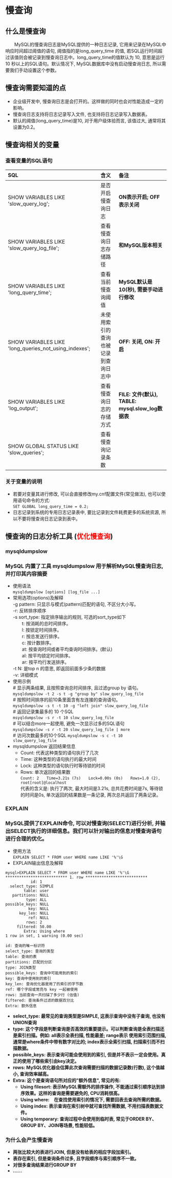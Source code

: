 # 慢查询  
## 什么是慢查询
　　MySQL的慢查询日志是MySQL提供的一种日志记录, 它用来记录在MySQL中响应时间超过阈值的语句, 阈值指的是long_query_time 的值, 
若SQL运行时间超过该值则会被记录到慢查询日志中。long_query_time的值默认为 10, 意思是运行 10 秒以上的SQL语句。默认情况下, MySQL数据库中没有启动慢查询日志, 所以需要我们手动设置这个参数。    
## 慢查询需要知道的点
- 企业级开发中, 慢查询日志是会打开的。这样做的同时也会对性能造成一定的影响。
- 慢查询日志支持将日志记录写入文件, 也支持将日志记录写入数据表。
- 默认的阈值(long_query_time)是10, 对于用户级体验而言, 该值过大, 通常将其设置为0.2。
## 慢查询相关的变量
### 查看变量的SQL语句
|SQL                                                  |含义                |备注                              |     
|:----                                               |:----             |:----                            |
|SHOW VARIABLES LIKE 'slow_query_log';                |是否开启慢查询日志    |**ON表示开启; OFF表示关闭**       | 
|SHOW VARIABLES LIKE 'slow_query_log_file';           |查看慢查询日志存储路径 |**和MySQL版本相关**                  |
|SHOW VARIABLES LIKE 'long_query_time';               |查看当前慢查询阈值    |**MySQL默认是10(秒), 需要手动进行修改**|     
|SHOW VARIABLES LIKE 'long_queries_not_using_indexes';|未使用索引的查询也被记录到查询日志中|**OFF: 关闭, ON: 开启**|  
|SHOW VARIABLES LIKE 'log_output';                    |查看慢查询日志的存储方式|**FILE: 文件(默认), TABLE: mysql.slow_log数据表**|
|SHOW GLOBAL STATUS LIKE 'slow_queries';              |查看慢查询记录条数     ||  
### 关于变量的说明
- 若要对变量其进行修改, 可以会直接修改my.cnf配置文件(常见做法), 也可以使用语句命令的方式:    
`SET GLOBAL long_query_time = 0.2;`
- 日志记录到系统的专用日志记录表中, 要比记录到文件耗费更多的系统资源, 所以不要将慢查询日志记录到表中。
## 慢查询的日志分析工具 (<font color=red>优化慢查询</font>)
### mysqldumpslow
### MySQL 内置了工具 mysqldumpslow 用于解析MySQL慢查询日志, 并打印其内容摘要
- 使用语法  
`mysqldumpslow [options] [log_file ...]`
- 常用选项(options)及解释  
-g pattern: 只显示与模式(pattern)匹配的语句, 不区分大小写。  
-r: 反转排序顺序  
-s sort_type: 指定排序输出的规则, 可选的sort_type如下  
　　t: 按消耗的总时间排序。  
　　l: 按锁定时间排序。  
　　r: 按总发送行排序。  
　　c: 按计数排序。  
　　at: 按查询时间或者平均查询时间排序。(默认)  
　　al: 按平均锁定时间排序。  
　　ar: 按平均行发送排序。   
-t N: 是top n 的意思, 即返回前面多少条的数据  
-v: 详细模式
- 使用示例  
\#&nbsp;显示两条结果, 且按照查询总时间排序, 且过滤group by 语句。  
`mysqldumpslow -t 2 -s t -g "group by" slow_query_log_file`  
\#&nbsp;按照时间排序的前10条里面含有左连接的查询语句。  
`mysqldumpslow -s t -t 10 -g "left join" slow_query_log_file`  
\#&nbsp;返回记录集最多的 10 个SQL  
`msyqldumpslow -s r -t 10 slow_query_log_file`  
\#&nbsp;可以结合more一起使用, 避免一次显示过多的SQL语句  
`mysqldumpslow -s r -t 20 slow_query_log_file | more`  
\#&nbsp;访问次数最多的10个SQL
`mysqldumpslow -s c -t 10 slow_query_log_file`
- mysqldumpslow 返回结果信息
    + Count: 代表这种类型的语句执行了几次
    + Time: 这种类型的语句执行的最大时间
    + Lock: 这种类型的语句执行时等待锁的时间
    + Rows: 单次返回的结果数  
    `Count: 2　　Time=3.21s (7s)　　Lock=0.00s (0s)　　Rows=1.0 (2), root[root]@localhost`  
    代表的含义是: 执行了两次, 最大时间是3.21s, 总共花费时间是7s, 等待锁的时间是0s, 单次返回的结果数是一条记录, 两次总共返回了两条记录。   
### EXPLAIN
### MySQL提供了EXPLAIN命令, 可以对慢查询(SELECT)进行分析, 并输出SELECT执行的详细信息。我们可以针对输出的信息对慢查询语句进行合理的优化。
- 使用方法  
`EXPLAIN SELECT * FROM user WHERE name LIKE '%'\G`
- EXPLAIN输出信息及解释  
```
mysql>EXPLAIN SELECT * FROM user WHERE name LIKE '%'\G
*************************** 1. row ***************************
           id: 1
  select_type: SIMPLE
        table: user
   partitions: NULL
         type: ALL
possible_keys: NULL
          key: NULL
      key_len: NULL
          ref: NULL
         rows: 2
     filtered: 50.00
        Extra: Using where
1 row in set, 1 warning (0.00 sec) 
```
```
id: 查询的唯一标识符 
select_type: 查询的类型 
table: 查询的表 
partitions: 匹配的分区
type: JOIN类型
possible_keys: 查询中可能用到的索引
key: 查询中使用到的索引
key_len: 查询优化器是用了的索引的字节数
ref: 哪个字段或常亮与 key 一起被使用
rows: 当前查询一共扫描了多少行 (估值)
fiftered: 查询条件过滤的数据百分比
Extra: 额外信息
```    
- **select_type: 最常见的查询类型是SIMPLE, 这表示查询中没有子查询, 也没有UNION查询**  
- **type: 这个字段是判断查询是否高效的重要提示。可以判断查询是全表扫描还是索引扫描。例如: all表示全表扫描, 性能最差; range表示
          使用索引范围扫描, 通常是where条件中带有数字对比的; index表示全索引扫描, 扫描索引而不扫描数据。**  
- **possible_keys: 表示查询可能会使用到的索引, 但是并不表示一定会使用。真正的使用了哪些索引由key决定。**
- **rows: MySQL优化器会估算此次查询需要扫描的数据记录数(行数), 这个值越小, 查询效率越高。**
- **Extra: 这个是查询语句所对应的"额外信息", 常见的有:**  
    - **Using filesort: 表示MySQL需额外的排序操作, 不能通过索引顺序达到排序效果。这样的查询是需要避免的, CPU消耗很高。**
    - **Using where:　在查找使用索引的情况下, 需要回表去查询所需的数据。**
    - **Using index: 表示查询在索引树中就可查找所需数据, 不用扫描表数据文件。**
    - **Using temporary: 查询过程中会使用到临时表, 常见于ORDER BY、GROUP BY、JOIN等场景, 性能较低。**
### 为什么会产生慢查询
- **两张比较大的表进行JOIN, 但是没有给表的相应字段加索引。**
- **表存在索引, 但是查询条件过多, 且字段顺序与索引顺序不一致。**
- **对很多查询结果进行GROUP BY**
- **......**

 

